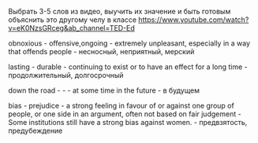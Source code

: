 Выбрать 3-5 слов из видео, выучить их значение и быть готовым объяснить это другому челу в классе
https://www.youtube.com/watch?v=eK0NzsGRceg&ab_channel=TED-Ed

obnoxious - offensive,ongoing - extremely unpleasant, especially in a way that offends people - несносный, неприятный, мерский

lasting - durable - continuing to exist or to have an effect for a long time - продолжительный, долгосрочный

down the road - - - at some time in the future - в будущем

bias - prejudice - a strong feeling in favour of or against one group of people, or one side in an argument, often not based on fair judgement - Some institutions still have a strong bias against women. - предвзятость, предубеждение

